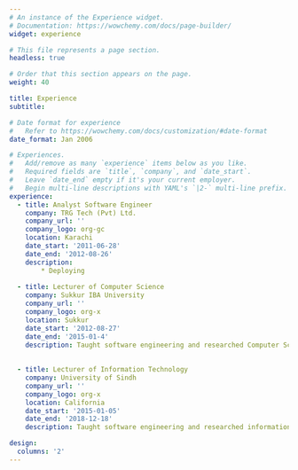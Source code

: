 ```yaml
---
# An instance of the Experience widget.
# Documentation: https://wowchemy.com/docs/page-builder/
widget: experience

# This file represents a page section.
headless: true

# Order that this section appears on the page.
weight: 40

title: Experience
subtitle:

# Date format for experience
#   Refer to https://wowchemy.com/docs/customization/#date-format
date_format: Jan 2006

# Experiences.
#   Add/remove as many `experience` items below as you like.
#   Required fields are `title`, `company`, and `date_start`.
#   Leave `date_end` empty if it's your current employer.
#   Begin multi-line descriptions with YAML's `|2-` multi-line prefix.
experience:
  - title: Analyst Software Engineer
    company: TRG Tech (Pvt) Ltd.
    company_url: ''
    company_logo: org-gc
    location: Karachi
    date_start: '2011-06-28'
    date_end: '2012-08-26'
    description: 
        * Deploying
        
  - title: Lecturer of Computer Science
    company: Sukkur IBA University
    company_url: ''
    company_logo: org-x
    location: Sukkur
    date_start: '2012-08-27'
    date_end: '2015-01-4'
    description: Taught software engineering and researched Computer Science.   
    
    
  - title: Lecturer of Information Technology
    company: University of Sindh
    company_url: ''
    company_logo: org-x
    location: California
    date_start: '2015-01-05'
    date_end: '2018-12-18'
    description: Taught software engineering and researched information technology.

design:
  columns: '2'
---
```

